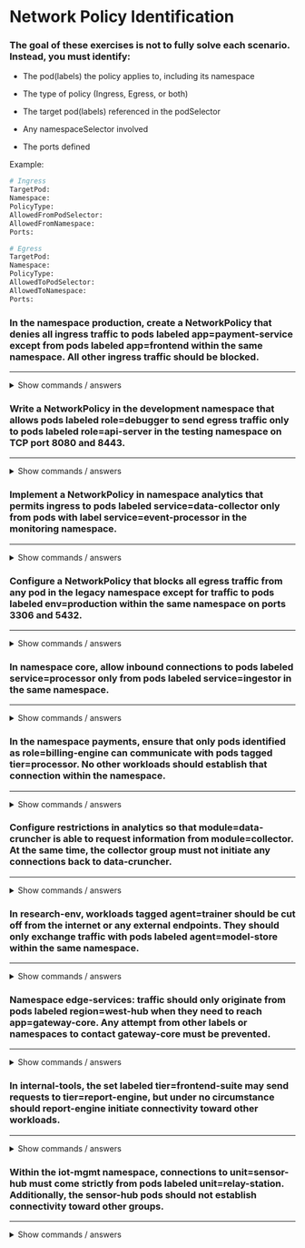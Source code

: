 # Network Policy Identification

### The goal of these exercises is not to fully solve each scenario. Instead, you must identify:
- The pod(labels) the policy applies to, including its namespace

- The type of policy (Ingress, Egress, or both)

- The target pod(labels) referenced in the podSelector

- Any namespaceSelector involved

- The ports defined

Example:

```bash
# Ingress
TargetPod:
Namespace:
PolicyType:
AllowedFromPodSelector:
AllowedFromNamespace:
Ports:

# Egress
TargetPod: 
Namespace: 
PolicyType: 
AllowedToPodSelector: 
AllowedToNamespace: 
Ports: 

```

### In the namespace production, create a NetworkPolicy that denies all ingress traffic to pods labeled app=payment-service except from pods labeled app=frontend within the same namespace. All other ingress traffic should be blocked.

---

<details>
<summary>Show commands / answers</summary>
<p>

```bash
TargetPod: app=payment-service
Namespace: production
PolicyType:  Ingress
AllowedFromPodSelector: app=frontend
AllowedFromNamespace: production
Ports:
```
</p>
</details>


### Write a NetworkPolicy in the development namespace that allows pods labeled role=debugger to send egress traffic only to pods labeled role=api-server in the testing namespace on TCP port 8080 and 8443.

---

<details>
<summary>Show commands / answers</summary>
<p>

```bash
TargetPod: role=debugger
Namespace: development
PolicyType: Egress
AllowedToPodSelector: role=api-server
AllowedToNamespace: testing
Ports: 8080, 8443
```

</p>
</details>


### Implement a NetworkPolicy in namespace analytics that permits ingress to pods labeled service=data-collector only from pods with label service=event-processor in the monitoring namespace.

---

<details>
<summary>Show commands / answers</summary>
<p>

```bash
TargetPod: service=data-collector
Namespace: analytics
PolicyType: Ingress
AllowedFromPodSelector: service=event-processor
AllowedFromNamespace: monitoring
Ports:
```

</p>
</details>


### Configure a NetworkPolicy that blocks all egress traffic from any pod in the legacy namespace except for traffic to pods labeled env=production within the same namespace on ports 3306 and 5432.

---

<details>
<summary>Show commands / answers</summary>
<p>

```bash
TargetPod: all pods
Namespace: legacy
PolicyType: Egress
AllowedToPodSelector: env=production
AllowedToNamespace: legacy
Ports: 3306, 5432
```

</p>
</details>


### In namespace core, allow inbound connections to pods labeled service=processor only from pods labeled service=ingestor in the same namespace.

---

<details>
<summary>Show commands / answers</summary>
<p>

```bash
TargetPod: service=processor
Namespace: core
PolicyType: Ingress
AllowedFromPodSelector: service=ingestor
AllowedFromNamespace: core
Ports:
```
</p>
</details>

### In the namespace payments, ensure that only pods identified as role=billing-engine can communicate with pods tagged tier=processor. No other workloads should establish that connection within the namespace.

---

<details>
<summary>Show commands / answers</summary>
<p>

```bash
TargetPod: tier=processor
Namespace: payments
PolicyType: Ingress
AllowedFromPodSelector: role=billing-engine
AllowedFromNamespace: payments (optional, can be empty)
Ports:
```

</p>
</details>

### Configure restrictions in analytics so that module=data-cruncher is able to request information from module=collector. At the same time, the collector group must not initiate any connections back to data-cruncher.
---

<details>
<summary>Show commands / answers</summary>
<p>

```bash
TargetPod: module=data-cruncher
Namespace: analytics
PolicyType: Egress
AllowedToPodSelector: module=collector
AllowedToNamespace: analytics (optional, can be empty)
Ports:

TargetPod: module=collector
Namespace: analytics
PolicyType: Egress
AllowedToPodSelector: []
AllowedToNamespace: []
Ports:

```

</p>
</details>

### In research-env, workloads tagged agent=trainer should be cut off from the internet or any external endpoints. They should only exchange traffic with pods labeled agent=model-store within the same namespace.

---

<details>
<summary>Show commands / answers</summary>
<p>

```bash
TargetPod: agent=trainer
Namespace: research-env
PolicyType: Egress
AllowedToPodSelector: agent=model-store
AllowedToNamespace: research-env
Ports:

TargetPod: agent=trainer
Namespace: research-env
PolicyType: Ingress
AllowedFromPodSelector: agent=model-store
AllowedFromNamespace: research-env
Ports:
```

</p>
</details>

### Namespace edge-services: traffic should only originate from pods labeled region=west-hub when they need to reach app=gateway-core. Any attempt from other labels or namespaces to contact gateway-core must be prevented.

---

<details>
<summary>Show commands / answers</summary>
<p>

```bash
TargetPod: app=gateway-core
Namespace: edge-services
PolicyType: Ingress
AllowedFromPodSelector: region=west-hub
AllowedFromNamespace: edge-services (optional)
Ports:
```

</p>
</details>

### In internal-tools, the set labeled tier=frontend-suite may send requests to tier=report-engine, but under no circumstance should report-engine initiate connectivity toward other workloads.

---

<details>
<summary>Show commands / answers</summary>
<p>

```bash
TargetPod: tier=report-engine
Namespace: internal-tools
PolicyType: Ingress
AllowedFromPodSelector: tier=frontend-suite
AllowedFromNamespace: tier=frontend-suite (optional)
Ports:

TargetPod: tier=report-engine
Namespace: internal-tools
PolicyType: Egress
AllowedToPodSelector: [] 
AllowedToNamespace: []
Ports: 
```

</p>
</details>

### Within the iot-mgmt namespace, connections to unit=sensor-hub must come strictly from pods labeled unit=relay-station. Additionally, the sensor-hub pods should not establish connectivity toward other groups.

---

<details>
<summary>Show commands / answers</summary>
<p>

```bash
TargetPod: unit=sensor-hub
Namespace: iot-mgmt
PolicyType: Ingress
AllowedFromPodSelector: unit=relay-station
AllowedFromNamespace: iot-mgmt (optional)
Ports:

TargetPod: unit=sensor-hub
Namespace: iot-mgmt
PolicyType:  Egress
AllowedToPodSelector: [] 
AllowedToNamespace: []
Ports: 
```

</p>
</details>

